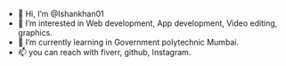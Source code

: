 - 👋 Hi, I’m @Ishankhan01
- 👀 I’m interested in Web development, App development, Video editing, graphics. 
- 🌱 I’m currently learning in Government polytechnic Mumbai.
- 📫 you can reach with fiverr, github, Instagram. 

<!---
Ishankhan01/Ishankhan01 is a ✨ special ✨ repository because its `README.md` (this file) appears on your GitHub profile.
You can click the Preview link to take a look at your changes.
--->
